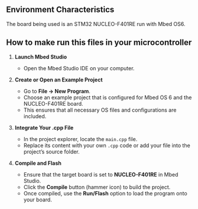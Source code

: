 ﻿## Environment Characteristics
The board being used is an STM32 NUCLEO-F401RE run with Mbed OS6.

## How to make run this files in your microcontroller

1. **Launch Mbed Studio**
   - Open the Mbed Studio IDE on your computer.

2. **Create or Open an Example Project**
   - Go to **File → New Program**.
   - Choose an example project that is configured for Mbed OS 6 and the NUCLEO-F401RE board.
   - This ensures that all necessary OS files and configurations are included.

3. **Integrate Your .cpp File**
   - In the project explorer, locate the `main.cpp` file.
   - Replace its content with your own `.cpp` code or add your file into the project’s source folder.

4. **Compile and Flash**
   - Ensure that the target board is set to **NUCLEO-F401RE** in Mbed Studio.
   - Click the **Compile** button (hammer icon) to build the project.
   - Once compiled, use the **Run/Flash** option to load the program onto your board.
